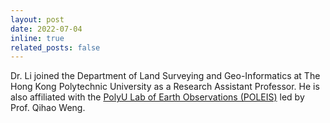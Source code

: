 ```yaml
---
layout: post
date: 2022-07-04
inline: true
related_posts: false
---
```


Dr. Li joined the Department of Land Surveying and Geo-Informatics at The Hong Kong Polytechnic University as a Research Assistant Professor. He is also affiliated with the [PolyU Lab of Earth Observations (POLEIS)](https://weng-poleis.com/) led by Prof. Qihao Weng.

